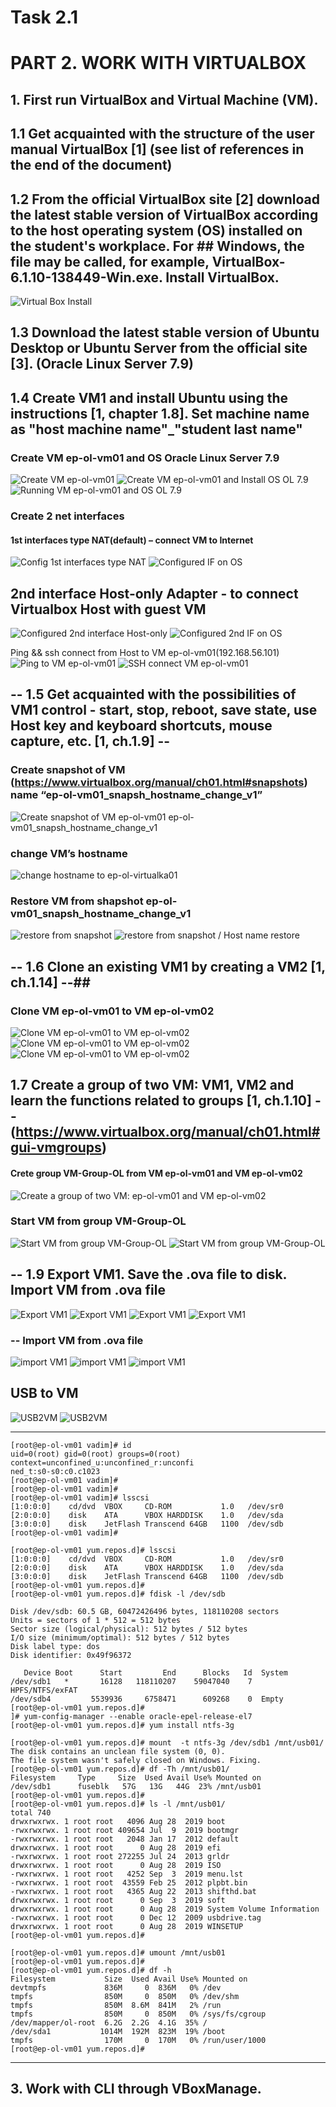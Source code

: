 #  #####################
#       Task 2.1
# #######################
# PART 2. WORK WITH VIRTUALBOX
## 1. First run VirtualBox and Virtual Machine (VM). 
##   1.1 Get acquainted with the structure of the user manual VirtualBox [1] (see list of references in the end of the document) 
##   1.2 From the official VirtualBox site [2] download the latest stable version of VirtualBox according to the host operating system (OS) installed on the student's workplace. For    ## Windows, the file may be called, for example, VirtualBox-6.1.10-138449-Win.exe. Install VirtualBox. 

![Virtual  Box Install](task2_1_images/image01_task2_1.jpg)

## 1.3 Download the latest stable version of Ubuntu Desktop or Ubuntu Server from the official site [3].  (Oracle Linux Server 7.9)
## 1.4 Create VM1 and install Ubuntu using the instructions [1, chapter 1.8]. Set machine name as "host machine name"_"student last name"

###  Create VM   ep-ol-vm01   and OS  Oracle Linux Server 7.9
![Create VM  ep-ol-vm01](task2_1_images/image02_task2_1.jpg)
![Create VM  ep-ol-vm01 and Install  OS OL 7.9](task2_1_images/image03_task2_1.jpg)
![Running VM  ep-ol-vm01 and  OS OL 7.9](task2_1_images/image04_OSver_task2_1.jpg)

### Create 2 net interfaces 
#### 1st  interfaces type NAT(default) – connect VM to Internet 
![Config 1st interfaces type NAT](task2_1_images/image05_net_task2_1.jpg)
![Configured IF on OS](task2_1_images/image06_net_task2_1.jpg)

## 2nd interface Host-only Adapter  - to connect  Virtualbox Host  with  guest VM
![Configured 2nd interface Host-only](task2_1_images/image07_net_task2_1.jpg)
![Configured 2nd IF on OS](task2_1_images/image08_net_task2_1.jpg)

Ping && ssh connect from Host to VM ep-ol-vm01(192.168.56.101)
![Ping to VM ep-ol-vm01](task2_1_images/image09_net_task2_1.jpg)
![SSH connect VM ep-ol-vm01](task2_1_images/image10_net_task2_1.jpg)

## -- 1.5 Get acquainted with the possibilities of VM1 control - start, stop, reboot, save state, use Host key and keyboard shortcuts, mouse capture, etc. [1, ch.1.9] --
### Create snapshot of VM (https://www.virtualbox.org/manual/ch01.html#snapshots) name “ep-ol-vm01_snapsh_hostname_change_v1”
![Create snapshot of VM ep-ol-vm01 ep-ol-vm01_snapsh_hostname_change_v1](task2_1_images/image11_snapshot_task2_1.jpg)
###  change VM’s hostname 
![change hostname to ep-ol-virtualka01](task2_1_images/image12_snapshot_task2_1.jpg)
###  Restore VM from shapshot ep-ol-vm01_snapsh_hostname_change_v1
![restore from snapshot ](task2_1_images/image13_snapshot_task2_1.jpg)
![restore from snapshot / Host name restore](task2_1_images/image14_snapshot_task2_1.jpg)

##  -- 1.6 Clone an existing VM1 by creating a VM2 [1, ch.1.14] --##
### Clone VM ep-ol-vm01   to  VM ep-ol-vm02
![Clone VM ep-ol-vm01   to  VM ep-ol-vm02 ](task2_1_images/image15_vm_clone_task2_1.jpg)
![Clone VM ep-ol-vm01   to  VM ep-ol-vm02 ](task2_1_images/image16_vm_clone_task2_1.jpg)
![Clone VM ep-ol-vm01   to  VM ep-ol-vm02 ](task2_1_images/image17_vm_clone_task2_1.jpg)

##  1.7 Create a group of two VM: VM1, VM2 and learn the functions related to groups [1, ch.1.10] --(https://www.virtualbox.org/manual/ch01.html#gui-vmgroups)
#### Crete group VM-Group-OL from VM ep-ol-vm01 and VM ep-ol-vm02
![Create a group of two VM: ep-ol-vm01 and VM ep-ol-vm02 ](task2_1_images/image18_vm_group_task2_1.jpg)
### Start VM from group VM-Group-OL
![ Start VM from group VM-Group-OL](task2_1_images/image19_vm_group_task2_1.jpg)
![ Start VM from group VM-Group-OL](task2_1_images/image20_vm_group_task2_1.jpg)

## -- 1.9 Export VM1. Save the .ova file to disk. Import VM from .ova file 
![Export VM1 ](task2_1_images/image21_vmexport_task2_1.jpg)
![Export VM1 ](task2_1_images/image22_vmexport_task2_1.jpg)
![Export VM1 ](task2_1_images/image23_vmexport_task2_1.jpg)
![Export VM1 ](task2_1_images/image24_vmexport_task2_1.jpg)
### --  Import VM from .ova file 
![import VM1](task2_1_images/image25_vm_import_task2_1.jpg)
![import VM1](task2_1_images/image26_vm_import_task2_1.jpg)
![import VM1](task2_1_images/image27_vm_import_task2_1.jpg)

## USB to VM
![USB2VM ](task2_1_images/image28_usb2vm_task2_1.jpg)
![USB2VM ](task2_1_images/image29_usb2vm_task2_1.jpg)

---
```
[root@ep-ol-vm01 vadim]# id
uid=0(root) gid=0(root) groups=0(root) context=unconfined_u:unconfined_r:unconfi                                                                                       ned_t:s0-s0:c0.c1023
[root@ep-ol-vm01 vadim]#
[root@ep-ol-vm01 vadim]#
[root@ep-ol-vm01 vadim]# lsscsi
[1:0:0:0]    cd/dvd  VBOX     CD-ROM           1.0   /dev/sr0
[2:0:0:0]    disk    ATA      VBOX HARDDISK    1.0   /dev/sda
[3:0:0:0]    disk    JetFlash Transcend 64GB   1100  /dev/sdb
[root@ep-ol-vm01 vadim]#

[root@ep-ol-vm01 yum.repos.d]# lsscsi
[1:0:0:0]    cd/dvd  VBOX     CD-ROM           1.0   /dev/sr0
[2:0:0:0]    disk    ATA      VBOX HARDDISK    1.0   /dev/sda
[3:0:0:0]    disk    JetFlash Transcend 64GB   1100  /dev/sdb
[root@ep-ol-vm01 yum.repos.d]#
[root@ep-ol-vm01 yum.repos.d]# fdisk -l /dev/sdb

Disk /dev/sdb: 60.5 GB, 60472426496 bytes, 118110208 sectors
Units = sectors of 1 * 512 = 512 bytes
Sector size (logical/physical): 512 bytes / 512 bytes
I/O size (minimum/optimal): 512 bytes / 512 bytes
Disk label type: dos
Disk identifier: 0x49f96372

   Device Boot      Start         End      Blocks   Id  System
/dev/sdb1   *       16128   118110207    59047040    7  HPFS/NTFS/exFAT
/dev/sdb4         5539936     6758471      609268    0  Empty
[root@ep-ol-vm01 yum.repos.d]#
]# yum-config-manager --enable oracle-epel-release-el7
[root@ep-ol-vm01 yum.repos.d]# yum install ntfs-3g 

[root@ep-ol-vm01 yum.repos.d]# mount  -t ntfs-3g /dev/sdb1 /mnt/usb01/
The disk contains an unclean file system (0, 0).
The file system wasn't safely closed on Windows. Fixing.
[root@ep-ol-vm01 yum.repos.d]# df -Th /mnt/usb01/
Filesystem     Type     Size  Used Avail Use% Mounted on
/dev/sdb1      fuseblk   57G   13G   44G  23% /mnt/usb01
[root@ep-ol-vm01 yum.repos.d]#
[root@ep-ol-vm01 yum.repos.d]# ls -l /mnt/usb01/
total 740
drwxrwxrwx. 1 root root   4096 Aug 28  2019 boot
-rwxrwxrwx. 1 root root 409654 Jul  9  2019 bootmgr
-rwxrwxrwx. 1 root root   2048 Jan 17  2012 default
drwxrwxrwx. 1 root root      0 Aug 28  2019 efi
-rwxrwxrwx. 1 root root 272255 Jul 24  2013 grldr
drwxrwxrwx. 1 root root      0 Aug 28  2019 ISO
-rwxrwxrwx. 1 root root   4252 Sep  3  2019 menu.lst
-rwxrwxrwx. 1 root root  43559 Feb 25  2012 plpbt.bin
-rwxrwxrwx. 1 root root   4365 Aug 22  2013 shifthd.bat
drwxrwxrwx. 1 root root      0 Sep  3  2019 soft
drwxrwxrwx. 1 root root      0 Aug 28  2019 System Volume Information
-rwxrwxrwx. 1 root root      0 Dec 12  2009 usbdrive.tag
drwxrwxrwx. 1 root root      0 Aug 28  2019 WINSETUP
[root@ep-ol-vm01 yum.repos.d]#

[root@ep-ol-vm01 yum.repos.d]# umount /mnt/usb01
[root@ep-ol-vm01 yum.repos.d]#
[root@ep-ol-vm01 yum.repos.d]# df -h
Filesystem           Size  Used Avail Use% Mounted on
devtmpfs             836M     0  836M   0% /dev
tmpfs                850M     0  850M   0% /dev/shm
tmpfs                850M  8.6M  841M   2% /run
tmpfs                850M     0  850M   0% /sys/fs/cgroup
/dev/mapper/ol-root  6.2G  2.2G  4.1G  35% /
/dev/sda1           1014M  192M  823M  19% /boot
tmpfs                170M     0  170M   0% /run/user/1000
[root@ep-ol-vm01 yum.repos.d]#

```
---

## 3. Work with CLI through VBoxManage. 






